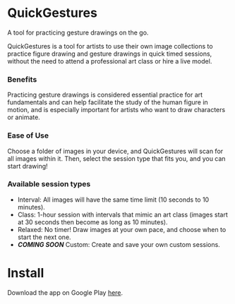 # QuickGestures

A tool for practicing gesture drawings on the go.

QuickGestures is a tool for artists to use their own image collections to practice figure drawing and gesture drawings in quick timed sessions, without the need to attend a professional art class or hire a live model.

### Benefits
Practicing gesture drawings is considered essential practice for art fundamentals and can help facilitate the study of the human figure in motion, and is especially important for artists who want to draw characters or animate.

### Ease of Use
Choose a folder of images in your device, and QuickGestures will scan for all images within it. Then, select the session type that fits you, and you can start drawing! 

### Available session types
* Interval: All images will have the same time limit (10 seconds to 10 minutes).
* Class: 1-hour session with intervals that mimic an art class (images start at 30 seconds then become as long as 10 minutes).
* Relaxed: No timer! Draw images at your own pace, and choose when to start the next one.
* ***COMING SOON*** Custom: Create and save your own custom sessions.

# Install

Download the app on Google Play [here](https://play.google.com/store/apps/details?id=edu.cpp.cs4750.flootah.quick_gestures).


